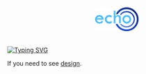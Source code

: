 # <p align="center"><img style="width: 100px; height: auto;" src="Echo/src/main/resources/static/images/logo.png"> </p>
<a href="https://git.io/typing-svg"><img src="https://readme-typing-svg.demolab.com? font=Fira+Code&size=21&pause=1000&color=1C76F7&background=FFB52800&center=true&width=1000&lines=Echo+is+a+blog+site." alt="Typing SVG" /></a>

<p>If you need to see <a href="https://www.figma.com/design/JsGpisEjDzUIXPcRLYu0W3/Echo---Pet-proj?node-id=0-1&t=uZm0oOSZg4OzF6uw-1">design</a>.</p>
